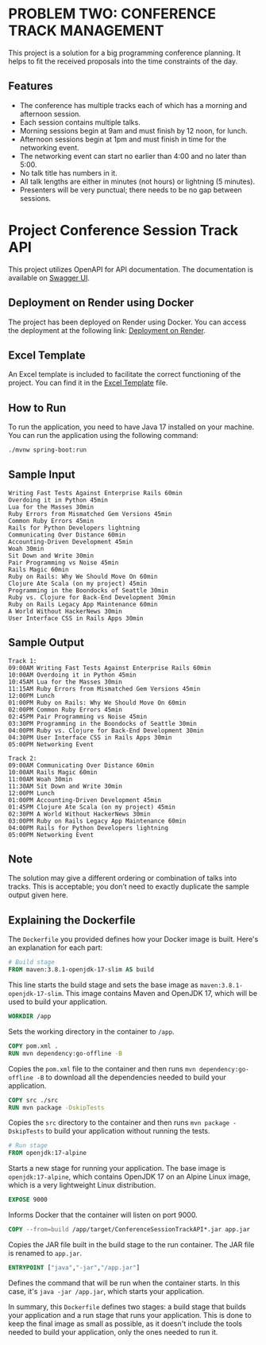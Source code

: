 # PROBLEM TWO: CONFERENCE TRACK MANAGEMENT

This project is a solution for a big programming conference planning. It helps to fit the received proposals into the time constraints of the day.

## Features

- The conference has multiple tracks each of which has a morning and afternoon session.
- Each session contains multiple talks.
- Morning sessions begin at 9am and must finish by 12 noon, for lunch.
- Afternoon sessions begin at 1pm and must finish in time for the networking event.
- The networking event can start no earlier than 4:00 and no later than 5:00.
- No talk title has numbers in it.
- All talk lengths are either in minutes (not hours) or lightning (5 minutes).
- Presenters will be very punctual; there needs to be no gap between sessions.

# Project Conference Session Track API

This project utilizes OpenAPI for API documentation. The documentation is available on [Swagger UI](https://conferenceapi-c63l.onrender.com/swagger-doc/swagger-ui.html).

## Deployment on Render using Docker

The project has been deployed on Render using Docker. You can access the deployment at the following link: [Deployment on Render](https://conferenceapi-c63l.onrender.com/).

## Excel Template

An Excel template is included to facilitate the correct functioning of the project. You can find it in the [Excel Template](talk.xlsx) file.


## How to Run

To run the application, you need to have Java 17 installed on your machine. You can run the application using the following command:

```bash
./mvnw spring-boot:run
```

## Sample Input

```
Writing Fast Tests Against Enterprise Rails 60min
Overdoing it in Python 45min
Lua for the Masses 30min
Ruby Errors from Mismatched Gem Versions 45min
Common Ruby Errors 45min
Rails for Python Developers lightning
Communicating Over Distance 60min
Accounting-Driven Development 45min
Woah 30min
Sit Down and Write 30min
Pair Programming vs Noise 45min
Rails Magic 60min
Ruby on Rails: Why We Should Move On 60min
Clojure Ate Scala (on my project) 45min
Programming in the Boondocks of Seattle 30min
Ruby vs. Clojure for Back-End Development 30min
Ruby on Rails Legacy App Maintenance 60min
A World Without HackerNews 30min
User Interface CSS in Rails Apps 30min
```

## Sample Output

```
Track 1:
09:00AM Writing Fast Tests Against Enterprise Rails 60min
10:00AM Overdoing it in Python 45min
10:45AM Lua for the Masses 30min
11:15AM Ruby Errors from Mismatched Gem Versions 45min
12:00PM Lunch
01:00PM Ruby on Rails: Why We Should Move On 60min
02:00PM Common Ruby Errors 45min
02:45PM Pair Programming vs Noise 45min
03:30PM Programming in the Boondocks of Seattle 30min
04:00PM Ruby vs. Clojure for Back-End Development 30min
04:30PM User Interface CSS in Rails Apps 30min
05:00PM Networking Event

Track 2:
09:00AM Communicating Over Distance 60min
10:00AM Rails Magic 60min
11:00AM Woah 30min
11:30AM Sit Down and Write 30min
12:00PM Lunch
01:00PM Accounting-Driven Development 45min
01:45PM Clojure Ate Scala (on my project) 45min
02:30PM A World Without HackerNews 30min
03:00PM Ruby on Rails Legacy App Maintenance 60min
04:00PM Rails for Python Developers lightning
05:00PM Networking Event
```

## Note

The solution may give a different ordering or combination of talks into tracks. This is acceptable; you don’t need to exactly duplicate the sample output given here.

## Explaining the Dockerfile

The `Dockerfile` you provided defines how your Docker image is built. Here's an explanation for each part:

```dockerfile
# Build stage
FROM maven:3.8.1-openjdk-17-slim AS build
```
This line starts the build stage and sets the base image as `maven:3.8.1-openjdk-17-slim`. This image contains Maven and OpenJDK 17, which will be used to build your application.

```dockerfile
WORKDIR /app
```
Sets the working directory in the container to `/app`.

```dockerfile
COPY pom.xml .
RUN mvn dependency:go-offline -B
```
Copies the `pom.xml` file to the container and then runs `mvn dependency:go-offline -B` to download all the dependencies needed to build your application.

```dockerfile
COPY src ./src
RUN mvn package -DskipTests
```
Copies the `src` directory to the container and then runs `mvn package -DskipTests` to build your application without running the tests.

```dockerfile
# Run stage
FROM openjdk:17-alpine
```
Starts a new stage for running your application. The base image is `openjdk:17-alpine`, which contains OpenJDK 17 on an Alpine Linux image, which is a very lightweight Linux distribution.

```dockerfile
EXPOSE 9000
```
Informs Docker that the container will listen on port 9000.

```dockerfile
COPY --from=build /app/target/ConferenceSessionTrackAPI*.jar app.jar
```
Copies the JAR file built in the build stage to the run container. The JAR file is renamed to `app.jar`.

```dockerfile
ENTRYPOINT ["java","-jar","/app.jar"]
```
Defines the command that will be run when the container starts. In this case, it's `java -jar /app.jar`, which starts your application.

In summary, this `Dockerfile` defines two stages: a build stage that builds your application and a run stage that runs your application. This is done to keep the final image as small as possible, as it doesn't include the tools needed to build your application, only the ones needed to run it.
